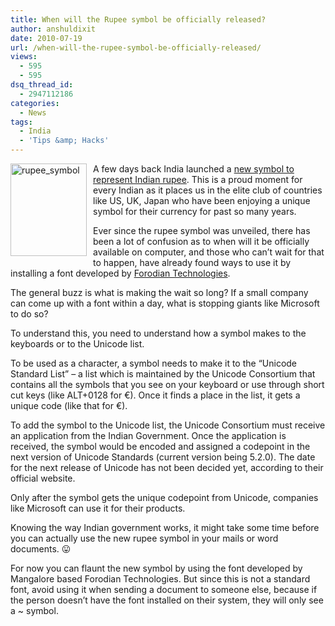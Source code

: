 ```yaml
---
title: When will the Rupee symbol be officially released?
author: anshuldixit
date: 2010-07-19
url: /when-will-the-rupee-symbol-be-officially-released/
views:
  - 595
  - 595
dsq_thread_id:
  - 2947112186
categories:
  - News
tags:
  - India
  - 'Tips &amp; Hacks'
---
```

[<img class="wp-image-52946" style="margin: 0px 10px 10px 0px;border-width: 0px" src="http://cdn.devilsworkshop.org/files/2010/07/rupee_symbol_thumb.jpg" border="0" alt="rupee_symbol" width="122" height="148" align="left" />][1] A few days back India launched a [new symbol to represent Indian rupee][2]. This is a proud moment for every Indian as it places us in the elite club of countries like US, UK, Japan who have been enjoying a unique symbol for their currency for past so many years.

Ever since the rupee symbol was unveiled, there has been a lot of confusion as to when will it be officially available on computer, and those who can’t wait for that to happen, have already found ways to use it by installing a font developed by <a href="http://blog.foradian.com/rupee-font-version-20" onclick="_gaq.push(['_trackEvent', 'outbound-article', 'http://blog.foradian.com/rupee-font-version-20', 'Forodian Technologies']);" >Forodian Technologies</a>.

The general buzz is what is making the wait so long? If a small company can come up with a font within a day, what is stopping giants like Microsoft to do so?

To understand this, you need to understand how a symbol makes to the keyboards or to the Unicode list.

To be used as a character, a symbol needs to make it to the “Unicode Standard List” – a list which is maintained by the Unicode Consortium that contains all the symbols that you see on your keyboard or use through short cut keys (like ALT+0128 for €). Once it finds a place in the list, it gets a unique code (like that for €).

To add the symbol to the Unicode list, the Unicode Consortium must receive an application from the Indian Government. Once the application is received, the symbol would be encoded and assigned a codepoint in the next version of Unicode Standards (current version being 5.2.0). The date for the next release of Unicode has not been decided yet, according to their official website.

Only after the symbol gets the unique codepoint from Unicode, companies like Microsoft can use it for their products.

Knowing the way Indian government works, it might take some time before you can actually use the new rupee symbol in your mails or word documents. 😛

For now you can flaunt the new symbol by using the font developed by Mangalore based Forodian Technologies. But since this is not a standard font, avoid using it when sending a document to someone else, because if the person doesn’t have the font installed on their system, they will only see a ~ symbol.

 [1]: http://cdn.devilsworkshop.org/files/2010/07/rupee_symbol.jpg
 [2]: http://devilsworkshop.org/new-symbol-for-rupee-and-how-to-get-currency-symbols-with-windows/
